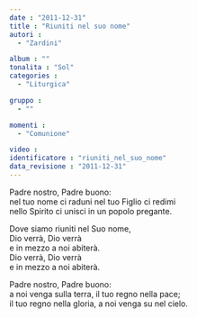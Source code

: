 ```yaml
---
date : "2011-12-31"
title : "Riuniti nel suo nome"
autori : 
  - "Zardini"

album : ""
tonalita : "Sol"
categories : 
  - "Liturgica"

gruppo : 
  - ""

momenti : 
  - "Comunione"

video : 
identificatore : "riuniti_nel_suo_nome"
data_revisione : "2011-12-31"
---
```

  
  
Padre nostro, Padre buono:   
nel tuo nome ci raduni nel tuo Figlio ci redimi  
nello Spirito ci unisci in un popolo pregante.  
  
  
  
Dove siamo  riuniti nel Suo nome,    
Dio verrà,  Dio verrà   
 e in mezzo a noi abiterà.    
Dio verrà, Dio verrà   
 e in mezzo a noi abiterà.  
  
  
  
  
Padre nostro, Padre buono:  
a noi venga sulla terra, il tuo regno nella pace;  
il tuo regno nella gloria, a noi venga su nel cielo.  
  
  
  
